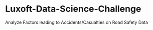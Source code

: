 # Luxoft-Data-Science-Challenge
Analyze Factors leading to Accidents/Casualties on Road Safety Data 
